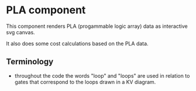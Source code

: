 PLA component
=============

This component renders PLA (progammable logic array) data as interactive svg canvas.

It also does some cost calculations based on the PLA data.

## Terminology

 * throughout the code the words "loop" and "loops" are used in relation to gates that correspond to the loops drawn in a KV diagram.
